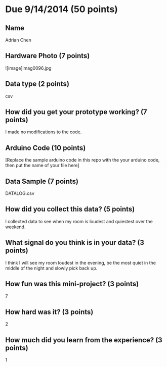 # Due 9/14/2014  (50 points)


## Name
Adrian Chen

## Hardware Photo (7 points)
![image]imag0096.jpg

## Data type (2 points) 
csv

## How did you get your prototype working? (7 points)
I made no modifications to the code.

## Arduino Code (10 points)
[Replace the sample arduino code in this repo with the your arduino code, then put the name of your file here]

## Data Sample (7 points)
DATALOG.csv

## How did you collect this data? (5 points)
I collected data to see when my room is loudest and quiestest over the weekend.

## What signal do you think is in your data? (3 points)
I think I will see my room loudest in the evening, be the most quiet in the middle of the night and slowly pick back up.

## How fun was this mini-project? (3 points)
7

## How hard was it? (3 points)
2

## How much did you learn from the experience? (3 points)
1
